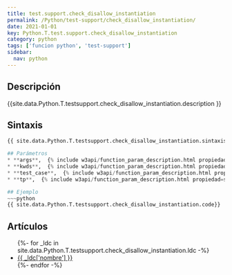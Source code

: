 ```yaml
---
title: test.support.check_disallow_instantiation
permalink: /Python/test-support/check_disallow_instantiation/
date: 2021-01-01
key: Python.T.test.support.check_disallow_instantiation
category: python
tags: ['funcion python', 'test-support']
sidebar: 
  nav: python
---
```


## Descripción
{{site.data.Python.T.testsupport.check_disallow_instantiation.description }}

## Sintaxis
~~~python
{{ site.data.Python.T.testsupport.check_disallow_instantiation.sintaxis }}~~~

## Parámetros
* **args**,  {% include w3api/function_param_description.html propiedad=site.data.Python.T.test.support.check_disallow_instantiation valor="args" %}
* **kwds**,  {% include w3api/function_param_description.html propiedad=site.data.Python.T.test.support.check_disallow_instantiation valor="kwds" %}
* **test_case**,  {% include w3api/function_param_description.html propiedad=site.data.Python.T.test.support.check_disallow_instantiation valor="test_case" %}
* **tp**,  {% include w3api/function_param_description.html propiedad=site.data.Python.T.test.support.check_disallow_instantiation valor="tp" %}

## Ejemplo
~~~python
{{ site.data.Python.T.testsupport.check_disallow_instantiation.code}}
~~~

## Artículos
<ul>
{%- for _ldc in site.data.Python.T.testsupport.check_disallow_instantiation.ldc -%}
   <li>
       <a href="{{_ldc['url'] }}">{{ _ldc['nombre'] }}</a>
   </li>
{%- endfor -%}
</ul>
